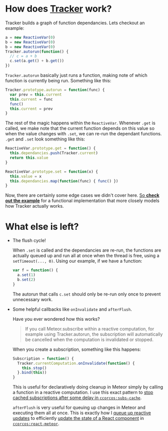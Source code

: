 # How does [Tracker](http://docs.meteor.com/#/full/tracker) work?

Tracker builds a graph of function dependancies. Lets checkout an example:

```js
a = new ReactiveVar(0)
b = new ReactiveVar(0)
b = new ReactiveVar(0)
Tracker.autorun(function() {
  // c = a + b
  c.set(a.get() + b.get())
})
```

`Tracker.autorun` basically just runs a function, making note of which function is currently being run. Something like this:

```js
Tracker.prototype.autorun = function(func) {
  var prev = this.current
  this.current = func
  func()
  this.current = prev
}
```

The rest of the magic happens within the `ReactiveVar`. Whenever `.get` is called, we make note that the current function depends on this value so when the value changes with `.set`, we can re-run the dependant functions. `.get` and `.set` look something like this:

```js
ReactiveVar.prototype.get = function() {
  this.dependancies.push(Tracker.current)
  return this.value
}

ReactiveVar.prototype.set = function(x) {
  this.value = x
  this.dependancies.map(function(func) { func() })
}
```

Now, there are certainly some edge cases we didn't cover here. [So **check out the example**](/client/main.js) for a functional implementation that more closely models how Tracker actually works. 

# What else is left?

- The flush cycle!

    When `.set` is called and the dependancies are re-run, the functions are actually queued up and run all at once when the thread is free, using a `setTimeout(..., 0)`. Using our example, if we have a function:

    ```js
    var f = function() {
      a.set(1)
      b.set(2)
    }
    ```

    The autorun that calls `c.set` should only be re-run only once to prevent unnecessary work.

- Some helpful callbacks like `onInvalidate` and `afterFlush`.

    Have you ever wondered how this works?

    > If you call Meteor.subscribe within a reactive computation, for example using Tracker.autorun, the subscription will automatically be cancelled when the computation is invalidated or stopped.

    When you create a subscription, something like this happens:

    ```js
    Subscription = function() {
      Tracker.currentComputation.onInvalidate(function() {
        this.stop()
      }.bind(this))
    }
    ```
    This is useful for declaratively doing cleanup in Meteor simply by calling a function in a reactive computation. I use this exact pattern to [stop cached subscriptions after some delay in `ccorcos:subs-cache`](https://github.com/ccorcos/meteor-subs-cache/blob/master/src/subsCache.coffee#L84).

    `afterFlush` is very useful for queuing up changes in Meteor and executing them all at once. This is exactly how I [queue up reactive updates](https://github.com/ccorcos/meteor-react-mixin/blob/master/src/utils.coffee#L127) to efficiently [update the state of a React component](https://github.com/ccorcos/meteor-react-mixin/blob/master/src/utils.coffee#L171) in [`ccorcos:react-meteor`](https://github.com/ccorcos/meteor-react-mixin).


    